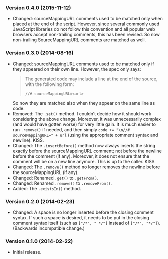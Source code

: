 ### Version 0.4.0 (2015-11-12) ###
- Changed: sourceMappingURL comments used to be matched only when placed at
  the end of the script. However, since several commonly used JavaScript
  libraries do not follow this convention and all popular web browsers accept
  non-trailing comments, this has been revised.
  So now non-trailing SourceMappingURL comments are matched as well.
### Version 0.3.0 (2014-08-16) ###
- Changed: sourceMappingURL comments used to be matched only if they appeared
  on their own line. However, the spec only says:
  > The generated code may include a line at the end of the source, with the following form:
  >
  >     //# sourceMappingURL=<url>
  So now they are matched also when they appear on the same line as code.
- Removed: The `.set()` method. I couldn’t decide how it should work
  considering the above change. Moreover, it was unnecessarily complex (and
  would have gotten worse) for very little gain. It is much easier to run
  `.remove()` if needed, and then simply `code += "\n//# sourceMappingURL=" +
  url` (using the appropriate comment syntax and newline). KISS.
- Changed: The `.insertBefore()` method now always inserts the string exactly
  before the sourceMappingURL comment; not before the newline before the
  comment (if any). Moreover, it does not ensure that the comment will be on a
  new line anymore. This is up to the caller. KISS.
- Changed: The `.remove()` method no longer removes the newline before the
  sourceMappingURL (if any).
- Changed: Renamed `.get()` to `.getFrom()`.
- Changed: Renamed `.remove()` to `.removeFrom()`.
- Added: The `.existsIn()` method.
### Version 0.2.0 (2014-02-23) ###
- Changed: A space is no longer inserted before the closing comment syntax. If
  such a space is desired, it needs to be put in the closing comment syntax
  itself (such as `["/*", " */"]` instead of `["/*", "*/"]`). (Backwards
  incompatible change.)
### Version 0.1.0 (2014-02-22) ###
- Initial release.
